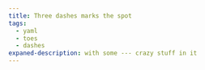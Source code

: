 ```yaml
---
title: Three dashes marks the spot
tags:
  - yaml
  - toes
  - dashes
expaned-description: with some --- crazy stuff in it
---
```

